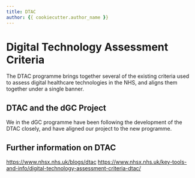 ```yaml
---
title: DTAC
author: {{ cookiecutter.author_name }}
---
```


# Digital Technology Assessment Criteria

The DTAC programme brings together several of the existing criteria used to assess digital healthcare technologies in the NHS, and aligns them together under a single banner.

## DTAC and the dGC Project

We in the dGC programme have been following the development of the DTAC closely, and have aligned our project to the new programme.

## Further information on DTAC

<https://www.nhsx.nhs.uk/blogs/dtac>
<https://www.nhsx.nhs.uk/key-tools-and-info/digital-technology-assessment-criteria-dtac/>